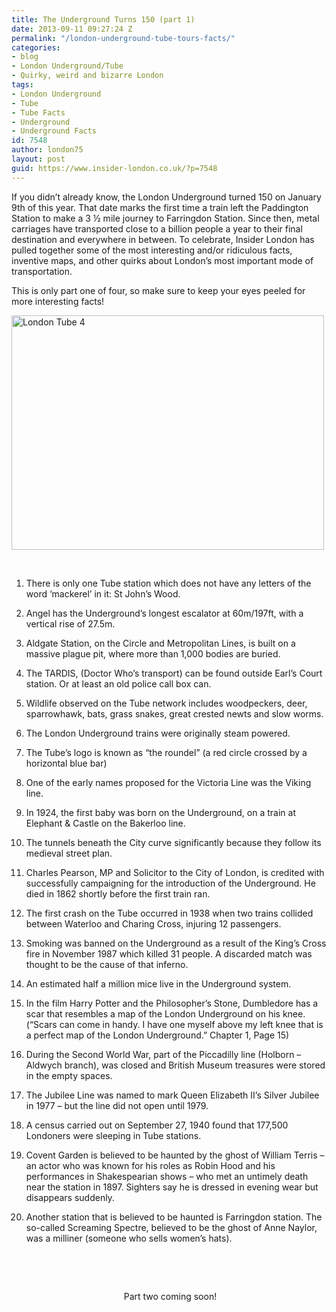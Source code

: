 ```yaml
---
title: The Underground Turns 150 (part 1)
date: 2013-09-11 09:27:24 Z
permalink: "/london-underground-tube-tours-facts/"
categories:
- blog
- London Underground/Tube
- Quirky, weird and bizarre London
tags:
- London Underground
- Tube
- Tube Facts
- Underground
- Underground Facts
id: 7548
author: london75
layout: post
guid: https://www.insider-london.co.uk/?p=7548
---
```


If you didn’t already know, the London Underground turned 150 on January 9th of this year. That date marks the first time a train left the Paddington Station to make a 3 ½ mile journey to Farringdon Station. Since then, metal carriages have transported close to a billion people a year to their final destination and everywhere in between. To celebrate, Insider London has pulled together some of the most interesting and/or ridiculous facts, inventive maps, and other quirks about London’s most important mode of transportation.

This is only part one of four, so make sure to keep your eyes peeled for more interesting facts!

[<img class="aligncenter" alt="London Tube 4" src="http://farm3.staticflickr.com/2103/1966924631_db71d34471.jpg" width="500" height="375" />](http://www.flickr.com/photos/albyphotos/1966924631/ "London Tube 4 by Alberto Bissacco, on Flickr")

&nbsp;

1. There is only one Tube station which does not have any letters of the word &#8216;mackerel&#8217; in it: St John&#8217;s Wood.

2. Angel has the Underground&#8217;s longest escalator at 60m/197ft, with a vertical rise of 27.5m.

3. Aldgate Station, on the Circle and Metropolitan Lines, is built on a massive plague pit, where more than 1,000 bodies are buried.

4. The TARDIS, (Doctor Who’s transport) can be found outside Earl’s Court station. Or at least an old police call box can.

5. Wildlife observed on the Tube network includes woodpeckers, deer, sparrowhawk, bats, grass snakes, great crested newts and slow worms.

6. The London Underground trains were originally steam powered.

7. The Tube&#8217;s logo is known as “the roundel” (a red circle crossed by a horizontal blue bar)

8. One of the early names proposed for the Victoria Line was the Viking line.

9. In 1924, the first baby was born on the Underground, on a train at Elephant & Castle on the Bakerloo line.

10. The tunnels beneath the City curve significantly because they follow its medieval street plan.

11. Charles Pearson, MP and Solicitor to the City of London, is credited with successfully campaigning for the introduction of the Underground. He died in 1862 shortly before the first train ran.

12. The first crash on the Tube occurred in 1938 when two trains collided between Waterloo and Charing Cross, injuring 12 passengers.

13. Smoking was banned on the Underground as a result of the King&#8217;s Cross fire in November 1987 which killed 31 people. A discarded match was thought to be the cause of that inferno.

14. An estimated half a million mice live in the Underground system.

15. In the film Harry Potter and the Philosopher’s Stone, Dumbledore has a scar that resembles a map of the London Underground on his knee. (“Scars can come in handy. I have one myself above my left knee that is a perfect map of the London Underground.” Chapter 1, Page 15)

16. During the Second World War, part of the Piccadilly line (Holborn &#8211; Aldwych branch), was closed and British Museum treasures were stored in the empty spaces.

17. The Jubilee Line was named to mark Queen Elizabeth II’s Silver Jubilee in 1977 – but the line did not open until 1979.

18. A census carried out on September 27, 1940 found that 177,500 Londoners were sleeping in Tube stations.

19. Covent Garden is believed to be haunted by the ghost of William Terris &#8211; an actor who was known for his roles as Robin Hood and his performances in Shakespearian shows &#8211; who met an untimely death near the station in 1897. Sighters say he is dressed in evening wear but disappears suddenly.

20. Another station that is believed to be haunted is Farringdon station. The so-called Screaming Spectre, believed to be the ghost of Anne Naylor, was a milliner (someone who sells women&#8217;s hats).

&nbsp;

&nbsp;

<p style="text-align: center;">
   Part two coming soon!
</p>